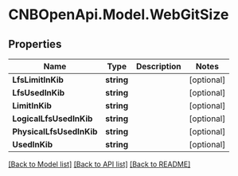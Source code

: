 # CNBOpenApi.Model.WebGitSize

## Properties

Name | Type | Description | Notes
------------ | ------------- | ------------- | -------------
**LfsLimitInKib** | **string** |  | [optional] 
**LfsUsedInKib** | **string** |  | [optional] 
**LimitInKib** | **string** |  | [optional] 
**LogicalLfsUsedInKib** | **string** |  | [optional] 
**PhysicalLfsUsedInKib** | **string** |  | [optional] 
**UsedInKib** | **string** |  | [optional] 

[[Back to Model list]](../../README.md#documentation-for-models) [[Back to API list]](../../README.md#documentation-for-api-endpoints) [[Back to README]](../../README.md)

